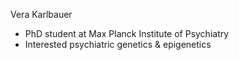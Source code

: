Vera Karlbauer
- PhD student at Max Planck Institute of Psychiatry
- Interested psychiatric genetics & epigenetics


<!---
v-karlbauer/v-karlbauer is a ✨ special ✨ repository because its `README.md` (this file) appears on your GitHub profile.
You can click the Preview link to take a look at your changes.
--->
